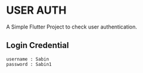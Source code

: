 # USER AUTH

A Simple Flutter Project to check user authentication.

## Login Credential

    username : Sabin
    password : Sabin1
